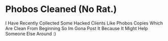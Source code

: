 # Phobos Cleaned (No Rat.)

I Have Recently Collected Some Hacked Clients Like Phobos Copies Which Are Clean From Beginning So Im Gona Post It Because It Might Help Someone Else Around :)
